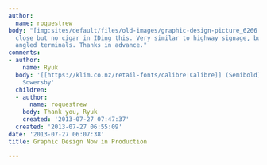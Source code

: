 ```yaml
---
author:
  name: roquestrew
body: "[img:sites/default/files/old-images/graphic-design-picture_6266.jpg]\r\n\r\nGot
  close but no cigar in IDing this. Very similar to highway signage, but minus the
  angled terminals. Thanks in advance."
comments:
- author:
    name: Ryuk
  body: '[[https://klim.co.nz/retail-fonts/calibre|Calibre]] (Semibold) by KLIM Kris
    Sowersby'
  children:
  - author:
      name: roquestrew
    body: Thank you, Ryuk
    created: '2013-07-27 07:47:37'
  created: '2013-07-27 06:55:09'
date: '2013-07-27 06:07:38'
title: Graphic Design Now in Production

---
```

